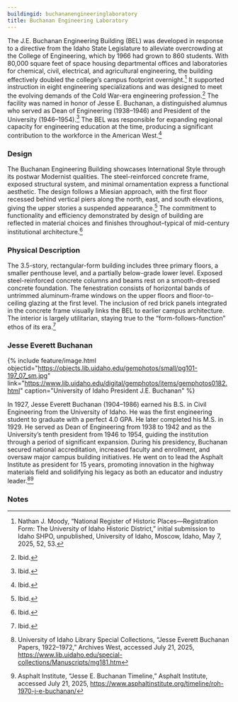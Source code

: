 ```yaml
---
buildingid: buchananengineeringlaboratory
title: Buchanan Engineering Laboratory
---
```


The J.E. Buchanan Engineering Building (BEL) was developed in response to a directive from the Idaho State Legislature to alleviate overcrowding at the College of Engineering, which by 1966 had grown to 860 students. With 80,000 square feet of space housing departmental offices and laboratories for chemical, civil, electrical, and agricultural engineering, the building effectively doubled the college’s campus footprint overnight.[^1] It supported instruction in eight engineering specializations and was designed to meet the evolving demands of the Cold War-era engineering profession.[^2] The facility was named in honor of Jesse E. Buchanan, a distinguished alumnus who served as Dean of Engineering (1938–1946) and President of the University (1946–1954).[^3] The BEL was responsible for expanding regional capacity for engineering education at the time, producing a significant contribution to the workforce in the American West.[^4] 

### Design

The Buchanan Engineering Building showcases International Style through its postwar Modernist qualities. The steel-reinforced concrete frame, exposed structural system, and minimal ornamentation express a functional aesthetic. The design follows a Miesian approach, with the first floor recessed behind vertical piers along the north, east, and south elevations, giving the upper stories a suspended appearance.[^5] The commitment to functionality and efficiency demonstrated by design of building are reflected in material choices and finishes throughout–typical of mid-century institutional architecture.[^6] 

### Physical Description

The 3.5-story, rectangular-form building includes three primary floors, a smaller penthouse level, and a partially below-grade lower level. Exposed steel-reinforced concrete columns and beams rest on a smooth-dressed concrete foundation. The fenestration consists of horizontal bands of untrimmed aluminum-frame windows on the upper floors and floor-to-ceiling glazing at the first level. The inclusion of red brick panels integrated in the concrete frame visually links the BEL to earlier campus architecture. The interior is largely utilitarian, staying true to the “form-follows-function” ethos of its era.[^7] 
 
### Jesse Everett Buchanan 

{% include feature/image.html objectid="https://objects.lib.uidaho.edu/gemphotos/small/pg101-197_07_sm.jpg" link="https://www.lib.uidaho.edu/digital/gemphotos/items/gemphotos0182.html" caption="University of Idaho President J.E. Buchanan" %}

In 1927, Jesse Everett Buchanan (1904–1986) earned his B.S. in Civil Engineering from the University of Idaho. He was the first engineering student to graduate with a perfect 4.0 GPA. He later completed his M.S. in 1929. He served as Dean of Engineering from 1938 to 1942 and as the University’s tenth president from 1946 to 1954, guiding the institution through a period of significant expansion. During his presidency, Buchanan secured national accreditation, increased faculty and enrollment, and oversaw major campus building initiatives. He went on to lead the Asphalt Institute as president for 15 years, promoting innovation in the highway materials field and solidifying his legacy as both an educator and industry leader.[^8][^9] 

### Notes

[^1]: Nathan J. Moody, “National Register of Historic Places—Registration Form: The University of Idaho Historic District,” initial submission to Idaho SHPO, unpublished, University of Idaho, Moscow, Idaho, May 7, 2025, 52, 53. 
[^2]: Ibid. 
[^3]: Ibid. 
[^4]: Ibid.
[^5]: Ibid. 
[^6]: Ibid. 
[^7]: Ibid. 
[^8]: University of Idaho Library Special Collections, “Jesse Everett Buchanan Papers, 1922–1972,” Archives West, accessed July 21, 2025, https://www.lib.uidaho.edu/special-collections/Manuscripts/mg181.htm
[^9]: Asphalt Institute, “Jesse E. Buchanan Timeline,” Asphalt Institute, accessed July 21, 2025, https://www.asphaltinstitute.org/timeline/roh-1970-j-e-buchanan/

